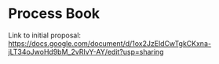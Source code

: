 # Process Book

Link to initial proposal: https://docs.google.com/document/d/1ox2JzEldCwTgkCKxna-jLT34oJwoHd9bM_2vRIvY-AY/edit?usp=sharing
